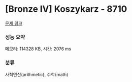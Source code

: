 # [Bronze IV] Koszykarz - 8710 

[문제 링크](https://www.acmicpc.net/problem/8710) 

### 성능 요약

메모리: 114328 KB, 시간: 2076 ms

### 분류

사칙연산(arithmetic), 수학(math)

